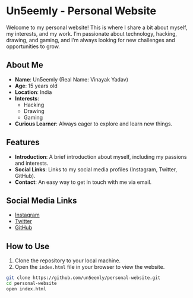 # Un5eemly - Personal Website

Welcome to my personal website! This is where I share a bit about myself, my interests, and my work. I’m passionate about technology, hacking, drawing, and gaming, and I’m always looking for new challenges and opportunities to grow.

## About Me

- **Name**: Un5eemly (Real Name: Vinayak Yadav)
- **Age**: 15 years old
- **Location**: India
- **Interests**: 
  - Hacking
  - Drawing
  - Gaming
- **Curious Learner**: Always eager to explore and learn new things.

## Features

- **Introduction**: A brief introduction about myself, including my passions and interests.
- **Social Links**: Links to my social media profiles (Instagram, Twitter, GitHub).
- **Contact**: An easy way to get in touch with me via email.

## Social Media Links

- [Instagram](https://www.instagram.com/un5eemly)
- [Twitter](https://twitter.com/un5eemly)
- [GitHub](https://www.github.com/un5eemly)

## How to Use

1. Clone the repository to your local machine.
2. Open the `index.html` file in your browser to view the website.

```bash
git clone https://github.com/un5eemly/personal-website.git
cd personal-website
open index.html
